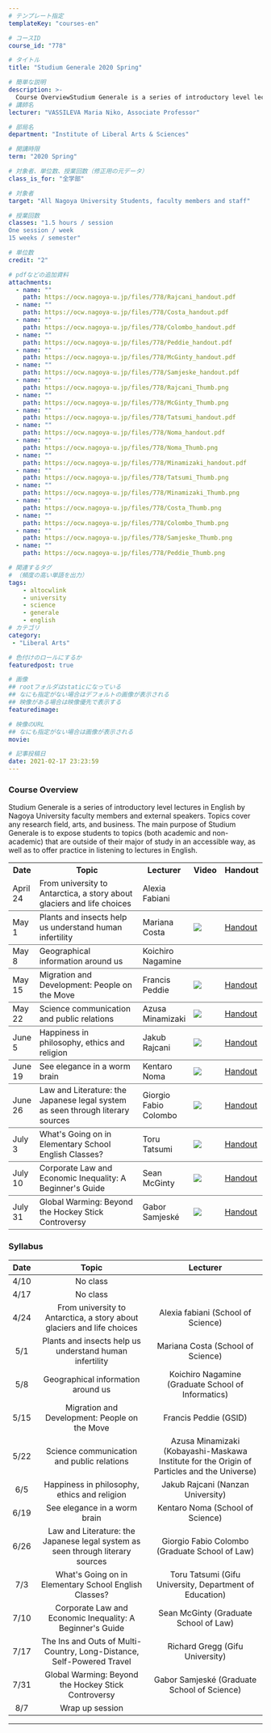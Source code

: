 ```yaml
---
# テンプレート指定
templateKey: "courses-en"

# コースID
course_id: "778"

# タイトル
title: "Studium Generale 2020 Spring"

# 簡単な説明
description: >-
  Course OverviewStudium Generale is a series of introductory level lectures in English by Nagoya University faculty members and external speakers. Topics cover any research field, arts, and business. ....
# 講師名
lecturer: "VASSILEVA Maria Niko, Associate Professor"

# 部局名
department: "Institute of Liberal Arts & Sciences"

# 開講時限
term: "2020	Spring"

# 対象者、単位数、授業回数（修正用の元データ）
class_is_for: "全学部"

# 対象者
target: "All Nagoya University Students, faculty members and staff"

# 授業回数
classes: "1.5 hours / session
One session / week
15 weeks / semester"

# 単位数
credit: "2"

# pdfなどの追加資料
attachments:
  - name: "" 
    path: https://ocw.nagoya-u.jp/files/778/Rajcani_handout.pdf
  - name: "" 
    path: https://ocw.nagoya-u.jp/files/778/Costa_handout.pdf
  - name: "" 
    path: https://ocw.nagoya-u.jp/files/778/Colombo_handout.pdf
  - name: "" 
    path: https://ocw.nagoya-u.jp/files/778/Peddie_handout.pdf
  - name: "" 
    path: https://ocw.nagoya-u.jp/files/778/McGinty_handout.pdf
  - name: "" 
    path: https://ocw.nagoya-u.jp/files/778/Samjeske_handout.pdf
  - name: "" 
    path: https://ocw.nagoya-u.jp/files/778/Rajcani_Thumb.png
  - name: "" 
    path: https://ocw.nagoya-u.jp/files/778/McGinty_Thumb.png
  - name: "" 
    path: https://ocw.nagoya-u.jp/files/778/Tatsumi_handout.pdf
  - name: "" 
    path: https://ocw.nagoya-u.jp/files/778/Noma_handout.pdf
  - name: "" 
    path: https://ocw.nagoya-u.jp/files/778/Noma_Thumb.png
  - name: "" 
    path: https://ocw.nagoya-u.jp/files/778/Minamizaki_handout.pdf
  - name: "" 
    path: https://ocw.nagoya-u.jp/files/778/Tatsumi_Thumb.png
  - name: "" 
    path: https://ocw.nagoya-u.jp/files/778/Minamizaki_Thumb.png
  - name: "" 
    path: https://ocw.nagoya-u.jp/files/778/Costa_Thumb.png
  - name: "" 
    path: https://ocw.nagoya-u.jp/files/778/Colombo_Thumb.png
  - name: "" 
    path: https://ocw.nagoya-u.jp/files/778/Samjeske_Thumb.png
  - name: "" 
    path: https://ocw.nagoya-u.jp/files/778/Peddie_Thumb.png

# 関連するタグ
# （頻度の高い単語を出力）
tags:
    - altocwlink
    - university
    - science
    - generale
    - english    
# カテゴリ
category:
 - "Liberal Arts"

# 色付けのロールにするか
featuredpost: true

# 画像
## rootフォルダはstaticになっている
## なにも指定がない場合はデフォルトの画像が表示される
## 映像がある場合は映像優先で表示する
featuredimage: 

# 映像のURL
## なにも指定がない場合は画像が表示される
movie: 

# 記事投稿日
date: 2021-02-17 23:23:59
---
```


### Course Overview

Studium Generale is a series of introductory level lectures in English by Nagoya University faculty members and external speakers. Topics cover any research field, arts, and business.
The main purpose of Studium Generale is to expose students to topics (both academic and non-academic) that are outside of their major of study in an accessible way, as well as to offer practice in listening to lectures in English.

<table class="basic" width="455">
    <tr>
        <th>Date</th>
        <th>Topic</th>
        <th>Lecturer</th>
        <th>Video</th>
        <th>Handout</th>
    </tr>
    <tr style="border-bottom: 1pt solid #666;">
        <td>April 24</td>
        <td width="450">From university to Antarctica, a story about glaciers and life choices	</td>
        <td>Alexia Fabiani</td>
        <td></td>
        <td></td>
    </tr>
    <tr style="border-bottom: 1pt solid #666;">
        <td>May 1</td>
        <td width="450">Plants and insects help us understand human infertility</td>
        <td>Mariana Costa</td>
        <td><a target="_blank" href="https://nuvideo.media.nagoya-u.ac.jp/embed/b1bed5264e131398cec40884acca75d8e97a2acc"><img src="https://ocw.nagoya-u.jp/files/778/Costa_Thumb.png" ></a></td>
        <td><a target="_blank" href="https://ocw.nagoya-u.jp/files/778/Costa_handout.pdf">Handout</a> </td>
    </tr>
    <tr style="border-bottom: 1pt solid #666;">
        <td>May 8</td>
        <td width="450">Geographical information around us</td>
        <td>Koichiro Nagamine</td>
        <td></td>
        <td></td>
    </tr>
    <tr style="border-bottom: 1pt solid #666;">
        <td>May 15</td>
        <td width="450">Migration and Development: People on the Move</td>
        <td>Francis Peddie</td>
        <td><a target="_blank" href="https://nuvideo.media.nagoya-u.ac.jp/embed/3f1f64c2dee3f31cb270d1aaf284c9798ab30f3d"><img src="https://ocw.nagoya-u.jp/files/778/Peddie_Thumb.png" ></a></td>
        <td><a target="_blank" href="https://ocw.nagoya-u.jp/files/778/Peddie_handout.pdf">Handout</a> </td>
    </tr>
    <tr style="border-bottom: 1pt solid #666;">
        <td>May 22</td>
        <td width="450">Science communication and public relations</td>
        <td>Azusa Minamizaki</td>
        <td><a target="_blank" href="https://nuvideo.media.nagoya-u.ac.jp/embed/6d5a49cb0aac534adaca212972795a13a24a3423"><img src="https://ocw.nagoya-u.jp/files/778/Minamizaki_Thumb.png" ></a></td>
        <td><a target="_blank" href="https://ocw.nagoya-u.jp/files/778/Minamizaki_handout.pdf">Handout</a> </td>
    </tr>
    <tr style="border-bottom: 1pt solid #666;">
        <td>June 5</td>
        <td width="450">Happiness in philosophy, ethics and religion</td>
        <td>Jakub Rajcani</td>
        <td><a target="_blank" href="https://nuvideo.media.nagoya-u.ac.jp/embed/5ed06182c58ab4e60e976c145ad4d0b8e87670bb"><img src="https://ocw.nagoya-u.jp/files/778/Rajcani_Thumb.png" ></a></td>
        <td><a target="_blank" href="https://ocw.nagoya-u.jp/files/778/Rajcani_handout.pdf">Handout</a> </td>
    </tr>
    <tr style="border-bottom: 1pt solid #666;">
        <td>June 19</td>
        <td width="450">See elegance in a worm brain</td>
        <td>Kentaro Noma</td>
        <td><a target="_blank" href="https://nuvideo.media.nagoya-u.ac.jp/embed/6844284e9b6d374dabdfac9e33e4600f75614209"><img src="https://ocw.nagoya-u.jp/files/778/Noma_Thumb.png" ></a></td>
        <td><a target="_blank" href="https://ocw.nagoya-u.jp/files/778/Noma_handout.pdf">Handout</a> </td>
    </tr>
		<tr style="border-bottom: 1pt solid #666;">
        <td>June 26</td>
        <td width="450">Law and Literature: the Japanese legal system as seen through literary sources</td>
        <td>Giorgio Fabio Colombo</td>
        <td><a target="_blank" href="https://nuvideo.media.nagoya-u.ac.jp/embed/7e77b49044b3037b465afd64cba0e8423f2caade"><img src="https://ocw.nagoya-u.jp/files/778/Colombo_Thumb.png" ></a></td>
        <td><a target="_blank" href="https://ocw.nagoya-u.jp/files/778/Colombo_handout.pdf">Handout</a> </td>
    </tr>
		<tr style="border-bottom: 1pt solid #666;">
        <td>July 3</td>
        <td width="450">What's Going on in Elementary School English Classes?</td>
        <td>Toru Tatsumi</td>
        <td><a target="_blank" href="https://nuvideo.media.nagoya-u.ac.jp/embed/9872a35eb67a9d93de40209811f55edeff744e11"><img src="https://ocw.nagoya-u.jp/files/778/Tatsumi_Thumb.png" ></a></td>
        <td><a target="_blank" href="https://ocw.nagoya-u.jp/files/778/Tatsumi_handout.pdf">Handout</a> </td>
    </tr>
		<tr style="border-bottom: 1pt solid #666;">
        <td>July 10</td>
        <td width="450">Corporate Law and Economic Inequality: A Beginner's Guide</td>
        <td>Sean McGinty</td>
        <td><a target="_blank" href="https://nuvideo.media.nagoya-u.ac.jp/embed/1d1b06b16e9d6cbe69ddb42a03b3e8f4d31afcf8"><img src="https://ocw.nagoya-u.jp/files/778/McGinty_Thumb.png" ></a></td>
        <td><a target="_blank" href="https://ocw.nagoya-u.jp/files/778/McGinty_handout.pdf">Handout</a> </td>
    </tr>
		<tr style="border-bottom: 1pt solid #666;">
        <td>July 31</td>
        <td width="450">Global Warming: Beyond the Hockey Stick Controversy</td>
        <td>Gabor Samjesk&eacute;</td>
        <td><a target="_blank" href="https://nuvideo.media.nagoya-u.ac.jp/embed/12d259e670fbe985298e4d08bd49b26985751ea0"><img src="https://ocw.nagoya-u.jp/files/778/Samjeske_Thumb.png" ></a></td>
        <td><a target="_blank" href="https://ocw.nagoya-u.jp/files/778/Samjeske_handout.pdf">Handout</a> </td>
    </tr>
</table>

### Syllabus

| Date |                                     Topic                                      |                                          Lecturer                                           |
| :--: | :----------------------------------------------------------------------------: | :-----------------------------------------------------------------------------------------: |
| 4/10 |                                    No class                                    |                                                                                             |
| 4/17 |                                    No class                                    |                                                                                             |
| 4/24 |     From university to Antarctica, a story about glaciers and life choices     |                             Alexia fabiani (School of Science)                              |
| 5/1  |            Plants and insects help us understand human infertility             |                              Mariana Costa (School of Science)                              |
| 5/8  |                       Geographical information around us                       |                     Koichiro Nagamine (Graduate School of Informatics)                      |
| 5/15 |                 Migration and Development: People on the Move                  |                                    Francis Peddie (GSID)                                    |
| 5/22 |                   Science communication and public relations                   | Azusa Minamizaki (Kobayashi-Maskawa Institute for the Origin of Particles and the Universe) |
| 6/5  |                  Happiness in philosophy, ethics and religion                  |                              Jakub Rajcani (Nanzan University)                              |
| 6/19 |                          See elegance in a worm brain                          |                              Kentaro Noma (School of Science)                               |
| 6/26 | Law and Literature: the Japanese legal system as seen through literary sources |                       Giorgio Fabio Colombo (Graduate School of Law)                        |
| 7/3  |             What's Going on in Elementary School English Classes?              |                   Toru Tatsumi (Gifu University, Department of Education)                   |
| 7/10 |           Corporate Law and Economic Inequality: A Beginner's Guide            |                            Sean McGinty (Graduate School of Law)                            |
| 7/17 |     The Ins and Outs of Multi-Country, Long-Distance, Self-Powered Travel      |                               Richard Gregg (Gifu University)                               |
| 7/31 |              Global Warming: Beyond the Hockey Stick Controversy               |                     Gabor Samjesk&eacute; (Graduate School of Science)                      |
| 8/7  |                                Wrap up session                                 |                                                                                             |

---
